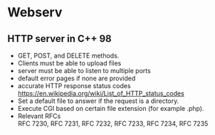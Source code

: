 # Webserv
## HTTP server in C++ 98

- GET, POST, and DELETE methods.
- Clients must be able to upload files
- server must be able to listen to multiple ports
- default error pages if none are provided
- accurate HTTP response status codes  
https://en.wikipedia.org/wiki/List_of_HTTP_status_codes  
- Set a default file to answer if the request is a directory.
- Execute CGI based on certain file extension (for example .php).
- Relevant RFCs  
RFC 7230, RFC 7231, RFC 7232, RFC 7233, RFC 7234, RFC 7235  
